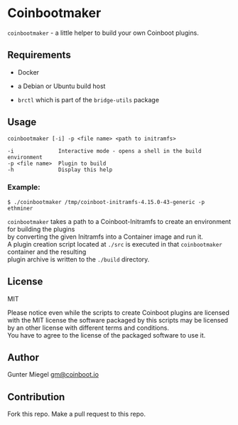 # Coinbootmaker

`coinbootmaker` - a little helper to build your own Coinboot plugins.  

## Requirements

* Docker 

* a Debian or Ubuntu build host

* `brctl` which is part of the `bridge-utils` package

## Usage

```
coinbootmaker [-i] -p <file name> <path to initramfs>                                                          

-i              Interactive mode - opens a shell in the build environment                                             
-p <file name>  Plugin to build
-h              Display this help
```

### Example:

```
$ ./coinbootmaker /tmp/coinboot-initramfs-4.15.0-43-generic -p ethminer 
```

`coinbootmaker` takes a path to a Coinboot-Initramfs to create an environment for building the plugins  
by converting the given Initramfs into a Container image and run it.  
A plugin creation script located at `./src` is executed in that `coinbootmaker` container and the resulting  
plugin archive is written to the `./build` directory.

## License

MIT

Please notice even while the scripts to create Coinboot plugins are licensed with the MIT license the software packaged by this scripts may be licensed by an other license with different terms and conditions.  
You have to agree to the license of the packaged software to use it.

## Author

Gunter Miegel 
gm@coinboot.io

## Contribution

Fork this repo. 
Make a pull request to this repo. 
